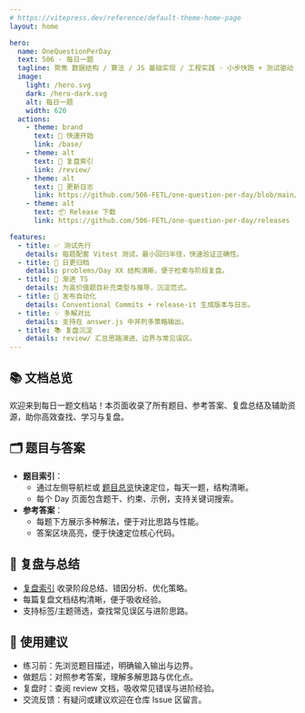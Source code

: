 ```yaml
---
# https://vitepress.dev/reference/default-theme-home-page
layout: home

hero:
  name: OneQuestionPerDay
  text: 506 · 每日一题
  tagline: 聚焦 数据结构 / 算法 / JS 基础实现 / 工程实践 · 小步快跑 + 测试驱动 + 渐进复盘
  image:
    light: /hero.svg
    dark: /hero-dark.svg
    alt: 每日一题
    width: 620
  actions:
    - theme: brand
      text: 🚀 快速开始
      link: /base/
    - theme: alt
      text: 🧾 复盘索引
      link: /review/
    - theme: alt
      text: 📝 更新日志
      link: https://github.com/506-FETL/one-question-per-day/blob/main/CHANGELOG.md
    - theme: alt
      text: 📦 Release 下载
      link: https://github.com/506-FETL/one-question-per-day/releases

features:
  - title: ✅ 测试先行
    details: 每题配套 Vitest 测试，最小回归半径，快速验证正确性。
  - title: 📅 日更归档
    details: problems/Day XX 结构清晰，便于检索与阶段复盘。
  - title: 🧬 渐进 TS
    details: 为高价值题目补充类型与推导，沉淀范式。
  - title: 🔄 发布自动化
    details: Conventional Commits + release-it 生成版本与日志。
  - title: ✨ 多解对比
    details: 支持在 answer.js 中并列多策略输出。
  - title: 📚 复盘沉淀
    details: review/ 汇总思路演进、边界与常见误区。
---
```


## 📚 文档总览

欢迎来到每日一题文档站！本页面收录了所有题目、参考答案、复盘总结及辅助资源，助你高效查找、学习与复盘。

## 🗂️ 题目与答案

- **题目索引**：
  - 通过左侧导航栏或 [题目总览](/base/)快速定位，每天一题，结构清晰。
  - 每个 Day 页面包含题干、约束、示例，支持关键词搜索。
- **参考答案**：
  - 每题下方展示多种解法，便于对比思路与性能。
  - 答案区块高亮，便于快速定位核心代码。

## 📝 复盘与总结

- [复盘索引](/review/) 收录阶段总结、错因分析、优化策略。
- 每篇复盘文档结构清晰，便于吸收经验。
- 支持标签/主题筛选，查找常见误区与进阶思路。

## 🚦 使用建议

- 练习前：先浏览题目描述，明确输入输出与边界。
- 做题后：对照参考答案，理解多解思路与优化点。
- 复盘时：查阅 review 文档，吸收常见错误与进阶经验。
- 交流反馈：有疑问或建议欢迎在仓库 Issue 区留言。

<Suspense>
    <template #default>
      <Team />
    </template>
    <template #fallback>
      <div>Loading team…</div>
    </template>
</Suspense>
